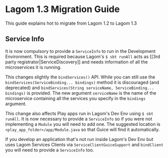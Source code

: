 # Lagom 1.3 Migration Guide

This guide explains hot to migrate from Lagom 1.2 to Lagom 1.3

## Service Info 

It is now compulsory to provide a `ServiceInfo` to run in the Development Environment. This is required because Lagom's `$ sbt runAll` acts as [[3rd party registrator|ServiceDiscovery]] and needs information of all the microservices it is running.

This changes slightly the `bindServices()` API. While you can still use the `bindServices(ServiceBinding... bindings)` method it is discouraged (and deprecated) and `bindServices(String serviceName, ServiceBinding... bindings)` is provided. The new argument `serviceName` is the name of the microservice containing all the services you specify in the `bindings` argument.

This change also affects Play apps run in Lagom's Dev Env using `$ sbt runAll`. It is now necessary to provide a `ServiceInfo` so if you were not implementing a `Module` you will need to add one. The suggested location is `<play_app_folder>/app/Module.java` so that Guice will find it automatically.

If you develop an application that's not run inside Lagom's Dev Env but uses Lagom Services Clients via `ServiceClientGuiceSupport` and `bindClient` you will need to provide a `ServiceInfo` too.